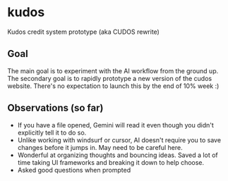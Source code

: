# kudos
Kudos credit system prototype (aka CUDOS rewrite)

## Goal
The main goal is to experiment with the AI workflow from the ground up.  The secondary goal is to rapidly prototype a new version of the cudos website.  There's no expectation to launch this by the end of 10% week :) 

## Observations (so far)
- If you have a file opened, Gemini will read it even though you didn't explicitly tell it to do so.
- Unlike working with windsurf or cursor, AI doesn't require you to save changes before it jumps in. May need to be careful here.
- Wonderful at organizing thoughts and bouncing ideas. Saved a lot of time taking UI frameworks and breaking it down to help choose.
- Asked good questions when prompted


